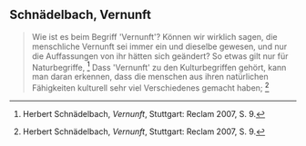 ## Schnädelbach, Vernunft
> Wie ist es beim Begriff 'Vernunft'? Können wir wirklich sagen, die menschliche Vernunft sei immer ein und dieselbe gewesen, und nur die Auffassungen von ihr hätten sich geändert? So etwas gilt nur für Naturbegriffe, [^Schnbach_Vernunft_9]
> Dass 'Vernunft' zu den Kulturbegriffen gehört, kann man daran erkennen, dass die menschen aus ihren natürlichen Fähigkeiten kulturell sehr viel Verschiedenes gemacht haben; [^Schnbach_Vernunft_9]


[^Schnbach_Vernunft_9]: Herbert Schnädelbach, *Vernunft*, Stuttgart: Reclam 2007, S. 9. 